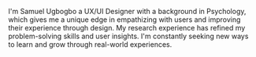 I'm Samuel Ugbogbo a UX/UI Designer with a background in Psychology, which gives me a unique edge in empathizing with users and improving their experience through design. My research experience has refined my problem-solving skills and user insights. I'm constantly seeking new ways to learn and grow through real-world experiences. 
